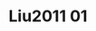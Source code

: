 # Liu2011 01
<a name="material" />
<script type="application/ld+json">

  {
    "@context": "https://schema.org/",
    "@type": "ChemicalSubstance",
    "http://purl.org/dc/terms/conformsTo":
      {
        "@type": "CreativeWork",
        "@id": "https://bioschemas.org/profiles/ChemicalSubstance/0.4-RELEASE/"
      },
    "@id": "https://egonw.github.io/nanowiki/nanowiki82.html#material",
    "name": "Liu2011 01",
    "sameAs: "http://127.0.0.1/mediawiki/index.php/Special:URIResolver/Liu2011_01"
  }
</script>

